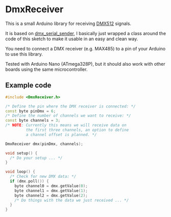 DmxReceiver
===========

This is a small Arduino library for receiving
[DMX512](https://en.wikipedia.org/wiki/DMX512) signals.

It is based on [dmx_serial_sender](https://github.com/ktgow/dmx_serial_sender),
I basically just wrapped a class around the code of this sketch to make it
usable in an easy and clean way.

You need to connect a DMX receiver (e.g. MAX485) to a pin of your Arduino to
use this library.

Tested with Arduino Nano (ATmega328P), but it should also work with other
boards using the same microcontroller.

## Example code
```cpp
#include <DmxReceiver.h>

/* Define the pin where the DMX receiver is connected: */
const byte pinDmx = 6;
/* Define the number of channels we want to receive: */
const byte channels = 3;
/* NOTE: Currently this means we will receive data on
         the first three channels, an option to define
         a channel offset is planned. */

DmxReceiver dmx(pinDmx, channels);

void setup() {
  /* Do your setup ... */
}

void loop() {
  /* Check for new DMX data: */
  if (dmx.poll()) {
    byte channel0 = dmx.getValue(0);
    byte channel1 = dmx.getValue(1);
    byte channel2 = dmx.getValue(2);
    /* Do things with the data we just received ... */
  }
}
```
